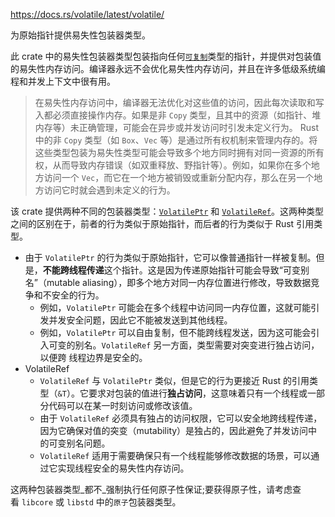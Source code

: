 https://docs.rs/volatile/latest/volatile/

为原始指针提供易失性包装器类型。

此 crate 中的易失性包装器类型包装指向任何[`可复制`](https://doc.rust-lang.org/nightly/core/marker/trait.Copy.html "trait core::marker::Copy")类型的指针，并提供对包装值的易失性内存访问。编译器永远不会优化易失性内存访问，并且在许多低级系统编程和并发上下文中很有用。
>在易失性内存访问中，编译器无法优化对这些值的访问，因此每次读取和写入都必须直接操作内存。如果是非 `Copy` 类型，且其中的资源（如指针、堆内存等）未正确管理，可能会在异步或并发访问时引发未定义行为。
>Rust 中的非 `Copy` 类型（如 `Box`、`Vec` 等）是通过所有权机制来管理内存的。将这些类型包装为易失性类型可能会导致多个地方同时拥有对同一资源的所有权，从而导致内存错误（如双重释放、野指针等）。例如，如果你在多个地方访问一个 `Vec`，而它在一个地方被销毁或重新分配内存，那么在另一个地方访问它时就会遇到未定义的行为。

该 crate 提供两种不同的包装器类型：[`VolatilePtr`](https://docs.rs/volatile/latest/volatile/struct.VolatilePtr.html "struct volatile::VolatilePtr") 和 [`VolatileRef`](https://docs.rs/volatile/latest/volatile/struct.VolatileRef.html "struct volatile::VolatileRef")。这两种类型之间的区别在于，前者的行为类似于原始指针，而后者的行为类似于 Rust 引用类型。
- 由于 `VolatilePtr` 的行为类似于原始指针，它可以像普通指针一样被复制。但是，**不能跨线程传递**这个指针。这是因为传递原始指针可能会导致“可变别名”（mutable aliasing），即多个地方对同一内存位置进行修改，导致数据竞争和不安全的行为。
	- 例如，`VolatilePtr` 可能会在多个线程中访问同一内存位置，这就可能引发并发安全问题，因此它不能被发送到其他线程。
	- 例如，`VolatilePtr` 可以自由复制，但不能跨线程发送，因为这可能会引入可变的别名。`VolatileRef` 另一方面，类型需要对突变进行独占访问，以便跨 线程边界是安全的。
- VolatileRef
	- `VolatileRef` 与 `VolatilePtr` 类似，但是它的行为更接近 Rust 的引用类型（`&T`）。它要求对包装的值进行**独占访问**，这意味着只有一个线程或一部分代码可以在某一时刻访问或修改该值。
	- 由于 `VolatileRef` 必须具有独占的访问权限，它可以安全地跨线程传递，因为它确保对值的突变（mutability）是独占的，因此避免了并发访问中的可变别名问题。
	- `VolatileRef` 适用于需要确保只有一个线程能够修改数据的场景，可以通过它实现线程安全的易失性内存访问。


这两种包装器类型_都不_强制执行任何原子性保证;要获得原子性，请考虑查看 `libcore` 或 `libstd` 中的`原子`包装器类型。


